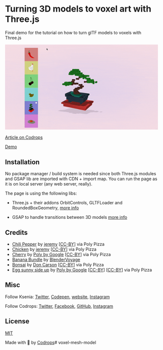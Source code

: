# Turning 3D models to voxel art with Three.js

Final demo for the tutorial on how to turn glTF models to voxels with Three.js

![Image Title](voxels-preview.gif)

[Article on Codrops](https://tympanus.net/codrops/?p=70997)

[Demo](http://tympanus.net/Tutorials/Voxelizer/)


## Installation

No package manager / build system is needed since both Three.js modules and GSAP lib are imported with CDN + import map. You can run the page as it is on local server (any web server, really).


The page is using the following libs:

- Three.js + their addons OrbitControls, GLTFLoader and RoundedBoxGeometry, [more info](https://threejs.org/docs/#manual/en/introduction/Installation)

- GSAP to handle transitions between 3D models [more info](https://greensock.com/docs/v3/Installation?checked=core) 

## Credits

- [Chili Pepper](https://poly.pizza/m/2x3UVYE7D-R) by [jeremy](https://poly.pizza/u/jeremy) [[CC-BY](https://creativecommons.org/licenses/by/3.0/)] via Poly Pizza
- [Chicken](https://poly.pizza/m/1YE8U35HXsI) by [jeremy](https://poly.pizza/u/jeremy) [[CC-BY](https://creativecommons.org/licenses/by/3.0/)] via Poly Pizza
- [Cherry](https://poly.pizza/m/8BsjISKsNIz) by [Poly by Google](https://poly.pizza/u/Poly%20by%20Google) [[CC-BY](https://creativecommons.org/licenses/by/3.0/)] via Poly Pizza
- [Banana Bundle](https://poly.pizza/m/1ySgHdwK0q) by [BlenderVoyage](https://poly.pizza/u/BlenderVoyage)
- [Bonsai](https://poly.pizza/m/44XK5UHTd4Q) by [Don Carson](https://poly.pizza/u/Don%20Carson) [[CC-BY](https://creativecommons.org/licenses/by/3.0/)] via Poly Pizza
- [Egg sunny side up](https://poly.pizza/m/7KnEsnu6Db1) by [Poly by Google](https://poly.pizza/u/Poly%20by%20Google) [[CC-BY](https://creativecommons.org/licenses/by/3.0/)] [[CC-BY](https://creativecommons.org/licenses/by/3.0/)] via Poly Pizza

## Misc

Follow Ksenia: [Twitter](https://twitter.com/uuuuuulala), [Codepen](https://codepen.io/ksenia-k), [website](https://ksenia-k.com/), [Instagram](https://instagram.com/ksenia_showcase/)

Follow Codrops: [Twitter](http://www.twitter.com/codrops), [Facebook](http://www.facebook.com/codrops), [GitHub](https://github.com/codrops), [Instagram](https://www.instagram.com/codropsss/)

## License
[MIT](LICENSE)

Made with :blue_heart:  by [Codrops](http://www.codrops.com)# voxel-mesh-model
